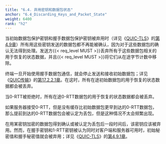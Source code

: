 ```yaml
---
title: "6.4. 弃用密钥和数据包状态"
anchor: "6.4_Discarding_Keys_and_Packet_State"
weight: 6400
rank: "h2"
---
```


当初始数据包保护密钥和握手数据包保护密钥被弃用时（详见《[QUIC-TLS](../RFC9001_Chinese_Simplified)》的[第4.9章](../RFC9001_Chinese_Simplified/#4.9_Discarding_Unused_Keys)）所有用这些密钥发送的数据包都不再能被确认，因为对于这些数据包的确认无法得到处理。发送方{{< req_level MUST >}}丢弃所有于这些数据包相关的用于恢复的状态数据，并且{{< req_level MUST >}}将它们从在途字节计数中移除。

终端一旦开始使用握手数据包通信，就会停止发送和接收初始数据包；详见《[QUIC传输](../RFC9000_Chinese_Simplified)》的[第17.2.2.1章](../RFC9000_Chinese_Simplified/#17.2.2.1_Abandoning_Initial_Packets)。在这时，所有在途初始数据包的用于恢复的状态数据都会被丢弃。

当0-RTT被拒绝时，所有在途0-RTT数据包的用于恢复的状态数据都会被丢弃。

如果服务器接受0-RTT，但是没有缓存比初始数据包更早到达的0-RTT数据包，那么提前到达的0-RTT数据包会被认定为丢包，但是这种情况不太会频繁出现。

在用某密钥加密的数据包得到确认或被认定为丢包后一段时间后，该密钥应该被弃用。然而，在握手密钥和1-RTT密钥被认为同时对客户端和服务器可用时，初始秘密值和握手秘密值就会被弃用；详见《[QUIC-TLS](../RFC9001_Chinese_Simplified)》的[第4.9.1章](../RFC9001_Chinese_Simplified/#4.9.1_Discarding_Initial_Keys)。

